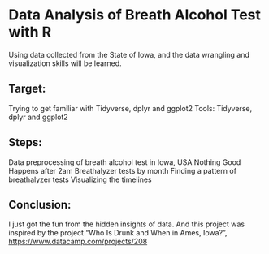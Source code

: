 # Data Analysis of Breath Alcohol Test with R 
 
  Using data collected from the State of Iowa, and the data wrangling and visualization skills will be learned.

## Target: 
  Trying to get familiar with Tidyverse, dplyr and ggplot2 
  Tools: Tidyverse, dplyr and ggplot2 

## Steps: 
  Data preprocessing of breath alcohol test in Iowa, USA
  Nothing Good Happens after 2am
  Breathalyzer tests by month
  Finding a pattern of breathalyzer tests 
  Visualizing the timelines 

## Conclusion: 

  I just got the fun from the hidden insights of data. And this project was inspired by the project “Who Is Drunk and When in Ames, Iowa?”, https://www.datacamp.com/projects/208
